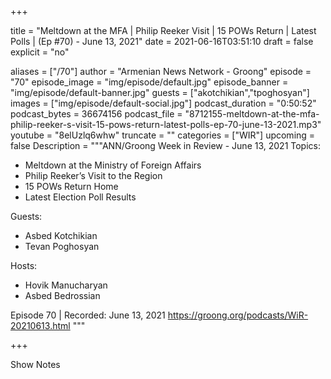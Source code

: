 
+++

title = "Meltdown at the MFA | Philip Reeker Visit | 15 POWs Return | Latest Polls | (Ep #70) - June 13, 2021"
date = 2021-06-16T03:51:10
draft = false
explicit = "no"

aliases = ["/70"]
author = "Armenian News Network - Groong"
episode = "70"
episode_image = "img/episode/default.jpg"
episode_banner = "img/episode/default-banner.jpg"
guests = ["akotchikian","tpoghosyan"]
images = ["img/episode/default-social.jpg"]
podcast_duration = "0:50:52"
podcast_bytes = 36674156
podcast_file = "8712155-meltdown-at-the-mfa-philip-reeker-s-visit-15-pows-return-latest-polls-ep-70-june-13-2021.mp3"
youtube = "8elUzlq6whw"
truncate = ""
categories = ["WIR"]
upcoming = false
Description = """ANN/Groong Week in Review - June 13, 2021
Topics:
* Meltdown at the Ministry of Foreign Affairs
* Philip Reeker’s Visit to the Region
* 15 POWs Return Home
* Latest Election Poll Results

Guests:
* Asbed Kotchikian
* Tevan Poghosyan

Hosts:
* Hovik Manucharyan
* Asbed Bedrossian


Episode 70 | Recorded: June 13, 2021
https://groong.org/podcasts/WiR-20210613.html
"""

+++

Show Notes


